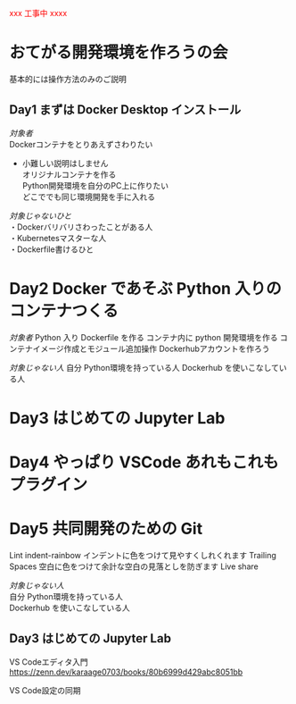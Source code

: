 <span style="color: red; ">xxx 工事中 xxxx</span>
# おてがる開発環境を作ろうの会
基本的には操作方法のみのご説明

## Day1 まずは Docker Desktop インストール
*対象者*  
Dockerコンテナをとりあえずさわりたい
 - 小難しい説明はしません  
オリジナルコンテナを作る  
Python開発環境を自分のPC上に作りたい  
どこででも同じ環境開発を手に入れる  

*対象じゃないひと*  
・Dockerバリバリさわったことがある人  
・Kubernetesマスターな人  
・Dockerfile書けるひと  

# Day2 Docker であそぶ Python 入りのコンテナつくる
*対象者*
Python 入り Dockerfile を作る
コンテナ内に python 開発環境を作る
コンテナイメージ作成とモジュール追加操作
Dockerhubアカウントを作ろう

*対象じゃない人*
自分 Python環境を持っている人
Dockerhub を使いこなしている人

# Day3 はじめての Jupyter Lab

# Day4 やっぱり VSCode あれもこれもプラグイン

# Day5 共同開発のための Git




Lint
indent-rainbow インデントに色をつけて見やすくしれくれます
Trailing Spaces 空白に色をつけて余計な空白の見落としを防ぎます
Live share

*対象じゃない人*  
自分 Python環境を持っている人  
Dockerhub を使いこなしている人  
  
## Day3 はじめての Jupyter Lab

VS Codeエディタ入門
https://zenn.dev/karaage0703/books/80b6999d429abc8051bb


VS Code設定の同期
